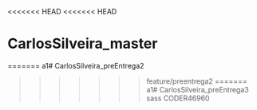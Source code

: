 <<<<<<< HEAD
<<<<<<< HEAD
# CarlosSilveira_master
=======
a1# CarlosSilveira_preEntrega2
>>>>>>> feature/preentrega2
=======
a1# CarlosSilveira_preEntrega3
>>>>>>> sass
 CODER46960
